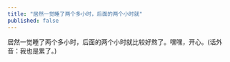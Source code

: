 ```yaml
---
title: "居然一觉睡了两个多小时，后面的两个小时就"
published: false
---
```

居然一觉睡了两个多小时，后面的两个小时就比较好熬了。嘿嘿，开心。(话外音：我也是累了。)

